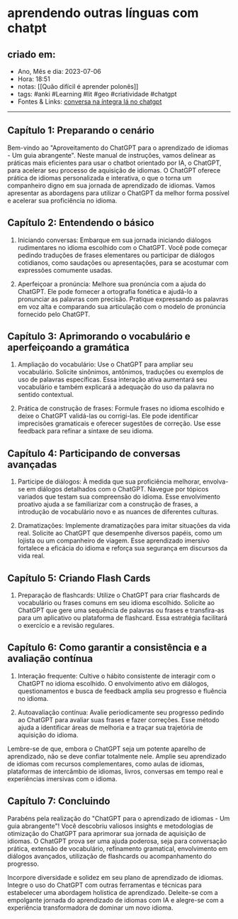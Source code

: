 # aprendendo outras línguas com chatpt

## criado em: 
-  Ano, Mês e dia: 2023-07-06
- Hora: 18:51
- notas: [[Quão difícil é aprender polonês]]
- tags: #anki #Learning #lit #geo #criatividade #chatgpt 
- Fontes & Links: [conversa na íntegra lá no chatgpt](https://chat.openai.com/share/b628e71a-5bff-40f7-a2ed-14e3c1508a50)
---


## Capítulo 1: Preparando o cenário

Bem-vindo ao "Aproveitamento do ChatGPT para o aprendizado de idiomas - Um guia abrangente". Neste manual de instruções, vamos delinear as práticas mais eficientes para usar o chatbot orientado por IA, o ChatGPT, para acelerar seu processo de aquisição de idiomas. O ChatGPT oferece prática de idiomas personalizada e interativa, o que o torna um companheiro digno em sua jornada de aprendizado de idiomas. Vamos apresentar as abordagens para utilizar o ChatGPT da melhor forma possível e acelerar sua proficiência no idioma.

## Capítulo 2: Entendendo o básico

1. Iniciando conversas:
Embarque em sua jornada iniciando diálogos rudimentares no idioma escolhido com o ChatGPT. Você pode começar pedindo traduções de frases elementares ou participar de diálogos cotidianos, como saudações ou apresentações, para se acostumar com expressões comumente usadas.

2. Aperfeiçoar a pronúncia:
Melhore sua pronúncia com a ajuda do ChatGPT. Ele pode fornecer a ortografia fonética e ajudá-lo a pronunciar as palavras com precisão. Pratique expressando as palavras em voz alta e comparando sua articulação com o modelo de pronúncia fornecido pelo ChatGPT.

## Capítulo 3: Aprimorando o vocabulário e aperfeiçoando a gramática

1. Ampliação do vocabulário:
Use o ChatGPT para ampliar seu vocabulário. Solicite sinônimos, antônimos, traduções ou exemplos de uso de palavras específicas. Essa interação ativa aumentará seu vocabulário e também explicará a adequação do uso da palavra no sentido contextual.

2. Prática de construção de frases:
Formule frases no idioma escolhido e deixe o ChatGPT validá-las ou corrigi-las. Ele pode identificar imprecisões gramaticais e oferecer sugestões de correção. Use esse feedback para refinar a sintaxe de seu idioma.

## Capítulo 4: Participando de conversas avançadas

1. Participe de diálogos:
À medida que sua proficiência melhorar, envolva-se em diálogos detalhados com o ChatGPT. Navegue por tópicos variados que testam sua compreensão do idioma. Esse envolvimento proativo ajuda a se familiarizar com a construção de frases, a introdução de vocabulário novo e as nuances de diferentes culturas.

2. Dramatizações:
Implemente dramatizações para imitar situações da vida real. Solicite ao ChatGPT que desempenhe diversos papéis, como um lojista ou um companheiro de viagem. Esse aprendizado imersivo fortalece a eficácia do idioma e reforça sua segurança em discursos da vida real.

## Capítulo 5: Criando Flash Cards

1. Preparação de flashcards:
Utilize o ChatGPT para criar flashcards de vocabulário ou frases comuns em seu idioma escolhido. Solicite ao ChatGPT que gere uma sequência de palavras ou frases e transfira-as para um aplicativo ou plataforma de flashcard. Essa estratégia facilitará o exercício e a revisão regulares.

## Capítulo 6: Como garantir a consistência e a avaliação contínua

1. Interação frequente:
Cultive o hábito consistente de interagir com o ChatGPT no idioma escolhido. O envolvimento ativo em diálogos, questionamentos e busca de feedback amplia seu progresso e fluência no idioma.

2. Autoavaliação contínua:
Avalie periodicamente seu progresso pedindo ao ChatGPT para avaliar suas frases e fazer correções. Esse método ajuda a identificar áreas de melhoria e a traçar sua trajetória de aquisição do idioma.

Lembre-se de que, embora o ChatGPT seja um potente aparelho de aprendizado, não se deve confiar totalmente nele. Amplie seu aprendizado de idiomas com recursos complementares, como aulas de idiomas, plataformas de intercâmbio de idiomas, livros, conversas em tempo real e experiências imersivas com o idioma.

## Capítulo 7: Concluindo

Parabéns pela realização do "ChatGPT para o aprendizado de idiomas - Um guia abrangente"! Você descobriu valiosos insights e metodologias de otimização do ChatGPT para aprimorar sua jornada de aquisição de idiomas. O ChatGPT prova ser uma ajuda poderosa, seja para conversação prática, extensão de vocabulário, refinamento gramatical, envolvimento em diálogos avançados, utilização de flashcards ou acompanhamento do progresso.

Incorpore diversidade e solidez em seu plano de aprendizado de idiomas. Integre o uso do ChatGPT com outras ferramentas e técnicas para estabelecer uma abordagem holística de aprendizado. Deleite-se com a empolgante jornada do aprendizado de idiomas com IA e alegre-se com a experiência transformadora de dominar um novo idioma.